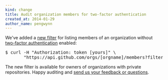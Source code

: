 ```yaml
---
kind: change
title: Audit organization members for two-factor authentication
created_at: 2014-01-29
author_name: pengwynn
---
```


We've added a [new filter][filter] for listing members of an organization without
[two-factor authentication][2fa-blog] enabled:


<pre class="terminal">
$ curl -H "Authorization: token [yours]" \
       "https://api.github.com/orgs/[orgname]/members?filter=2fa_disabled"
</pre>

The new filter is available for owners of organizations with private
repositories. Happy auditing and [send us your feedback or questions][contact].

[filter]: /v3/orgs/members/#audit-two-factor-auth
[2fa-blog]: https://github.com/blog/1614-two-factor-authentication
[contact]: https://github.com/contact?form[subject]=API+2FA+filter

